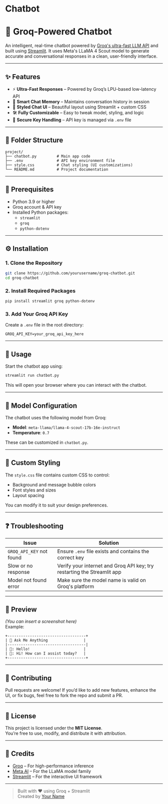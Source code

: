 # Chatbot

# 🤖 Groq-Powered Chatbot

An intelligent, real-time chatbot powered by [Groq's ultra-fast LLM API](https://console.groq.com/) and built using [Streamlit](https://streamlit.io/). It uses Meta's LLaMA 4 Scout model to generate accurate and conversational responses in a clean, user-friendly interface.

---

## ✨ Features

- ⚡ **Ultra-Fast Responses** – Powered by Groq’s LPU-based low-latency API
- 🧠 **Smart Chat Memory** – Maintains conversation history in session
- 💬 **Styled Chat UI** – Beautiful layout using Streamlit + custom CSS
- 🛠️ **Fully Customizable** – Easy to tweak model, styling, and logic
- 🔐 **Secure Key Handling** – API key is managed via `.env` file

---

## 📁 Folder Structure

```
project/
├── chatbot.py         # Main app code
├── .env               # API key environment file
├── style.css          # Chat styling (UI customizations)
└── README.md          # Project documentation
```

---

## 🧰 Prerequisites

- Python 3.9 or higher
- Groq account & API key
- Installed Python packages:
  - `streamlit`
  - `groq`
  - `python-dotenv`

---

## ⚙️ Installation

### 1. Clone the Repository

```bash
git clone https://github.com/yourusername/groq-chatbot.git
cd groq-chatbot
```

### 2. Install Required Packages

```bash
pip install streamlit groq python-dotenv
```

### 3. Add Your Groq API Key

Create a `.env` file in the root directory:

```
GROQ_API_KEY=your_groq_api_key_here
```

---

## 🚀 Usage

Start the chatbot app using:

```bash
streamlit run chatbot.py
```

This will open your browser where you can interact with the chatbot.

---

## 🧠 Model Configuration

The chatbot uses the following model from Groq:

- **Model**: `meta-llama/llama-4-scout-17b-16e-instruct`
- **Temperature**: `0.7`

These can be customized in `chatbot.py`.

---

## 🎨 Custom Styling

The `style.css` file contains custom CSS to control:

- Background and message bubble colors
- Font styles and sizes
- Layout spacing

You can modify it to suit your design preferences.

---

## ❓ Troubleshooting

| Issue                     | Solution                                                                 |
|--------------------------|--------------------------------------------------------------------------|
| `GROQ_API_KEY` not found | Ensure `.env` file exists and contains the correct key                   |
| Slow or no response       | Verify your internet and Groq API key; try restarting the Streamlit app |
| Model not found error    | Make sure the model name is valid on Groq's platform                     |

---

## 📸 Preview

*(You can insert a screenshot here)*  
Example:
```
+-----------------------------------+
| 💬 Ask Me Anything                |
|-----------------------------------|
| 🧑: Hello!                        |
| 🤖: Hi! How can I assist today?   |
+-----------------------------------+
```

---

## 🤝 Contributing

Pull requests are welcome! If you’d like to add new features, enhance the UI, or fix bugs, feel free to fork the repo and submit a PR.

---

## 📄 License

This project is licensed under the **MIT License**.  
You’re free to use, modify, and distribute it with attribution.

---

## 🙏 Credits

- [Groq](https://groq.com/) – For high-performance inference
- [Meta AI](https://ai.meta.com/) – For the LLaMA model family
- [Streamlit](https://streamlit.io/) – For the interactive UI framework

---

> Built with ❤️ using Groq + Streamlit  
> Created by [Your Name](https://github.com/yourusername)
